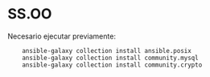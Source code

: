 # SS.OO

Necesario ejecutar previamente:


        ansible-galaxy collection install ansible.posix
        ansible-galaxy collection install community.mysql
        ansible-galaxy collection install community.crypto
